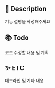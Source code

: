 ## 📌 Description
기능 설명을 작성해주세요

## 📚 Todo
코드 수정할 내용 및 계획
<!-- 고친 기능, 코드 등 요약해서 작성 -->

## ✨ ETC
데드라인 및 기타 내용
